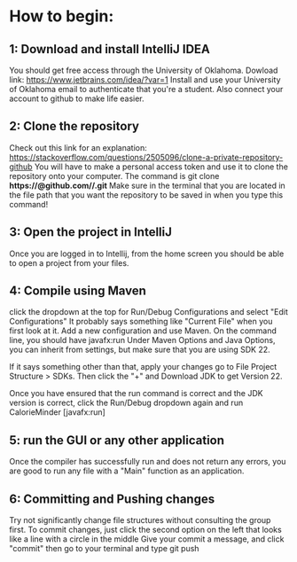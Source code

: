 # How to begin:

## 1: Download and install IntelliJ IDEA
You should get free access through the University of Oklahoma.
Dowload link: https://www.jetbrains.com/idea/?var=1
Install and use your University of Oklahoma email to authenticate that you're a student. Also connect your account to github to make life easier.

## 2: Clone the repository
Check out this link for an explanation:
https://stackoverflow.com/questions/2505096/clone-a-private-repository-github
You will have to make a personal access token and use it to clone the repository onto your computer.
The command is git clone **https://<pat>@github.com/<your account or organization>/<repo>.git**
Make sure in the terminal that you are located in the file path that you want the repository to be saved in when you type this command!

## 3: Open the project in IntelliJ
Once you are logged in to Intellij, from the home screen you should be able to open a project from your files.

## 4: Compile using Maven
click the dropdown at the top for Run/Debug Configurations and select "Edit Configurations"
    It probably says something like "Current File" when you first look at it.
    Add a new configuration and use Maven.
On the command line, you should have javafx:run
Under Maven Options and Java Options, you can inherit from settings, but make sure that you are using SDK 22.

If it says something other than that, apply your changes
   go to File  Project Structure > SDKs.
   Then click the "+" and Download JDK to get Version 22.

Once you have ensured that the run command is correct and the JDK version is correct, click the Run/Debug dropdown again and run CalorieMinder [javafx:run]

## 5: run the GUI or any other application
Once the compiler has successfully run and does not return any errors, you are good to run any file with a "Main" function as an application.

## 6: Committing and Pushing changes
Try not significantly change file structures without consulting the group first.
To commit changes, just click the second option on the left that looks like a line with a circle in the middle
Give your commit a message, and click "commit"
then go to your terminal and type git push


